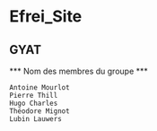 # Efrei_Site

## GYAT

*** Nom des membres du groupe ***
```
Antoine Mourlot
Pierre Thill
Hugo Charles
Théodore Mignot
Lubin Lauwers 
```